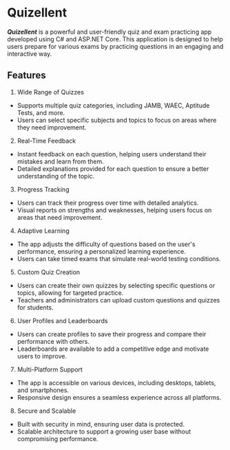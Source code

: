 # Quizellent
***Quizellent*** is a powerful and user-friendly quiz and exam practicing app developed using C# and ASP.NET Core.
This application is designed to help users prepare for various exams by practicing questions in an engaging and interactive way.

## Features

1. Wide Range of Quizzes
  - Supports multiple quiz categories, including JAMB, WAEC, Aptitude Tests, and more.
  - Users can select specific subjects and topics to focus on areas where they need improvement.
2. Real-Time Feedback
  - Instant feedback on each question, helping users understand their mistakes and learn from them.
  - Detailed explanations provided for each question to ensure a better understanding of the topic.
3.  Progress Tracking
  - Users can track their progress over time with detailed analytics.
  - Visual reports on strengths and weaknesses, helping users focus on areas that need improvement.
4. Adaptive Learning
  - The app adjusts the difficulty of questions based on the user's performance, ensuring a personalized learning experience.
  - Users can take timed exams that simulate real-world testing conditions.
5. Custom Quiz Creation
  - Users can create their own quizzes by selecting specific questions or topics, allowing for targeted practice.
  - Teachers and administrators can upload custom questions and quizzes for students.
6. User Profiles and Leaderboards
  - Users can create profiles to save their progress and compare their performance with others.
  - Leaderboards are available to add a competitive edge and motivate users to improve.
7. Multi-Platform Support
  - The app is accessible on various devices, including desktops, tablets, and smartphones.
  - Responsive design ensures a seamless experience across all platforms.
8. Secure and Scalable
  - Built with security in mind, ensuring user data is protected.
  - Scalable architecture to support a growing user base without compromising performance.
